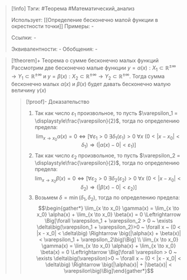 > [!info]
> Тэги: #Теорема #Математический_анализ   
> 
> Использует: [[Определение бесконечно малой функции в окрестности точки]]
> Примеры: *-*
> 
> Ссылки: *-*
> 
> Эквивалентности: *-*
> Обобщения: *-*

> [!theorem]+ Теорема о сумме бесконечно малых функций
> Рассмотрим две бесконечно малые функции $y=\alpha(x):X_1 \subset \mathbb{R}^{\pm\infty}\rightarrow Y_1 \subset \mathbb{R}^{\pm\infty}$ и $y=\beta(x):X_2 \subset \mathbb{R}^{\pm\infty}\rightarrow Y_2 \subset \mathbb{R}^{\pm\infty}$. Тогда сумма бесконечно малых $\alpha(x)$ и $\beta (x)$ будет давать бесконечно малую величину $\gamma (x)$
> > [!proof]- Доказательство
> > 1. Так как число $\varepsilon_1$ произвольное, то пусть $\varepsilon_1 = \displaystyle\frac{\varepsilon}{2}$, тогда по определению предела: $$\lim_{x \to x_0} \alpha(x) = 0 \Leftrightarrow \Big[\forall \varepsilon_1 > 0 ~ \exists \delta_1\big(\varepsilon_1)>0 ~ \forall x ~ (0 < |x - x_0| < \delta_1\big) \Rightarrow \big(|\alpha (x) - 0| < \varepsilon_1\big)\Big]$$
> > 2. Так как число $\varepsilon_2$ произвольное, то пусть $\varepsilon_2 = \displaystyle\frac{\varepsilon}{2}$, тогда по определению предела: $$\lim_{x \to x_0} \beta(x) = 0 \Leftrightarrow \Big[\forall \varepsilon_2 > 0 ~ \exists \delta_2\big(\varepsilon_2)>0 ~ \forall x ~ (0 < |x - x_0| < \delta_2\big) \Rightarrow \big(|\beta (x) - 0| < \varepsilon_2\big)\Big]$$
> > 3. Возьмем $\delta = \min(\delta_1, \delta_2)$, тогда по определению предела: $$\begin{gather*} \lim_{x \to x_0} \gamma(x) = \lim_{x \to x_0} \alpha(x) + \lim_{x \to x_0} \beta(x) = 0 \Leftrightarrow \Big[\forall \varepsilon_1 + \varepsilon_2 > 0 ~ \exists \delta\big(\varepsilon_1 + \varepsilon_2)>0 ~ \forall x ~ (0 < |x - x_0| < \delta\big) \Rightarrow \big(|\alpha(x) + \beta(x)| < \varepsilon_1 + \varepsilon_2\big)\Big] \\ \lim_{x \to x_0} \gamma(x) = \lim_{x \to x_0} \alpha(x) + \lim_{x \to x_0} \beta(x) = 0 \Leftrightarrow \Big[\forall \varepsilon > 0 ~ \exists \delta\big(\varepsilon)>0 ~ \forall x ~ (0 < |x - x_0| < \delta\big) \Rightarrow \big(|\alpha(x)| + |\beta(x)| < \varepsilon\big)\Big]\end{gather*}$$
